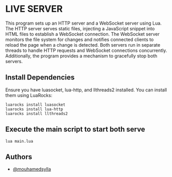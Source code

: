 # LIVE SERVER

This program sets up an HTTP server and a WebSocket server using Lua. The HTTP server serves static files, injecting a JavaScript snippet into HTML files to establish a WebSocket connection. The WebSocket server monitors the file system for changes and notifies connected clients to reload the page when a change is detected. Both servers run in separate threads to handle HTTP requests and WebSocket connections concurrently. Additionally, the program provides a mechanism to gracefully stop both servers.

## Install Dependencies

Ensure you have luasocket, lua-http, and llthreads2 installed. You can install them using LuaRocks:

```
luarocks install luasocket
luarocks install lua-http
luarocks install llthreads2
```

## Execute the main script to start both serve

```
lua main.lua
```

## Authors

- [@mouhamedsylla](https://github.com/mouhamedsylla/live-server)